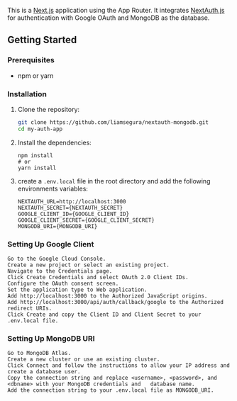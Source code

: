 This is a [Next.js](https://nextjs.org/) application using the App Router. It integrates [NextAuth.js](https://next-auth.js.org/) for authentication with Google OAuth and MongoDB as the database.

## Getting Started

### Prerequisites

- npm or yarn

### Installation

1. Clone the repository:

   ```bash
   git clone https://github.com/liamsegura/nextauth-mongodb.git
   cd my-auth-app
   ```

2. Install the dependencies:

   ```
   npm install
   # or
   yarn install
   ```

3. create a `.env.local` file in the root directory and add the following environments variables:

   ```
   NEXTAUTH_URL=http://localhost:3000
   NEXTAUTH_SECRET={NEXTAUTH_SECRET}
   GOOGLE_CLIENT_ID={GOOGLE_CLIENT_ID}
   GOOGLE_CLIENT_SECRET={GOOGLE_CLIENT_SECRET}
   MONGODB_URI={MONGODB_URI}
   ```

### Setting Up Google Client

    Go to the Google Cloud Console.
    Create a new project or select an existing project.
    Navigate to the Credentials page.
    Click Create Credentials and select OAuth 2.0 Client IDs.
    Configure the OAuth consent screen.
    Set the application type to Web application.
    Add http://localhost:3000 to the Authorized JavaScript origins.
    Add http://localhost:3000/api/auth/callback/google to the Authorized redirect URIs.
    Click Create and copy the Client ID and Client Secret to your .env.local file.

### Setting Up MongoDB URI

    Go to MongoDB Atlas.
    Create a new cluster or use an existing cluster.
    Click Connect and follow the instructions to allow your IP address and create a database user.
    Copy the connection string and replace <username>, <password>, and <dbname> with your MongoDB credentials and   database name.
    Add the connection string to your .env.local file as MONGODB_URI.
